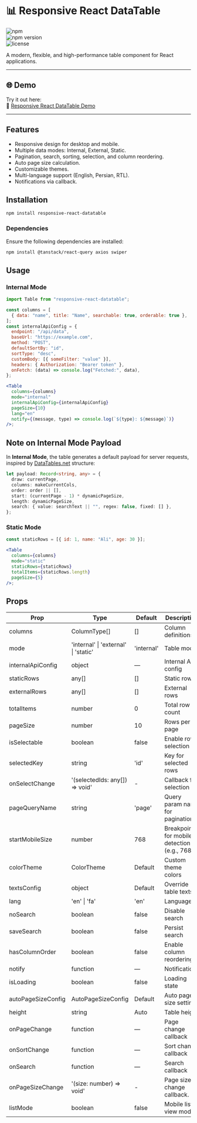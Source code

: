 # 📊 Responsive React DataTable

![npm](https://img.shields.io/npm/dm/responsive-react-datatable)  
![npm version](https://img.shields.io/npm/v/responsive-react-datatable)  
![license](https://img.shields.io/npm/l/responsive-react-datatable)

A modern, flexible, and high-performance table component for React applications.

---

## 🌐 Demo

Try it out here:  
🔗 [Responsive React DataTable Demo](https://fatemeh-bd.github.io/responsive-react-datatable/#/example)

---

## Features

- Responsive design for desktop and mobile.
- Multiple data modes: Internal, External, Static.
- Pagination, search, sorting, selection, and column reordering.
- Auto page size calculation.
- Customizable themes.
- Multi-language support (English, Persian, RTL).
- Notifications via callback.

## Installation

```bash
npm install responsive-react-datatable
```

### Dependencies

Ensure the following dependencies are installed:

```bash
npm install @tanstack/react-query axios swiper
```

## Usage

### Internal Mode

```jsx
import Table from "responsive-react-datatable";

const columns = [
  { data: "name", title: "Name", searchable: true, orderable: true },
];
const internalApiConfig = {
  endpoint: "/api/data",
  baseUrl: "https://example.com",
  method: "POST",
  defaultSortBy: "id",
  sortType: "desc",
  customBody: [{ someFilter: "value" }],
  headers: { Authorization: "Bearer token" },
  onFetch: (data) => console.log("Fetched:", data),
};

<Table
  columns={columns}
  mode="internal"
  internalApiConfig={internalApiConfig}
  pageSize={10}
  lang="en"
  notify={(message, type) => console.log(`${type}: ${message}`)}
/>;
```

## Note on Internal Mode Payload

In **Internal Mode**, the table generates a default payload for server requests, inspired by [DataTables.net](https://datatables.net/) structure:

```typescript
let payload: Record<string, any> = {
  draw: currentPage,
  columns: makeCurrentCols,
  order: order || [],
  start: (currentPage - 1) * dynamicPageSize,
  length: dynamicPageSize,
  search: { value: searchText || "", regex: false, fixed: [] },
};
```

### Static Mode

```jsx
const staticRows = [{ id: 1, name: "Ali", age: 30 }];

<Table
  columns={columns}
  mode="static"
  staticRows={staticRows}
  totalItems={staticRows.length}
  pageSize={5}
/>;
```

## Props

| Prop               | Type                                 | Default    | Description                                  |
| ------------------ | ------------------------------------ | ---------- | -------------------------------------------- |
| columns            | ColumnType[]                         | []         | Column definitions                           |
| mode               | 'internal' \| 'external' \| 'static' | 'internal' | Table mode                                   |
| internalApiConfig  | object                               | —          | Internal API config                          |
| staticRows         | any[]                                | []         | Static rows                                  |
| externalRows       | any[]                                | []         | External rows                                |
| totalItems         | number                               | 0          | Total row count                              |
| pageSize           | number                               | 10         | Rows per page                                |
| isSelectable       | boolean                              | false      | Enable row selection                         |
| selectedKey        | string                               | 'id'       | Key for selected rows                        |
| onSelectChange     | '(selectedIds: any[]) => void'       | -          | Callback for selection                       |
| pageQueryName      | string                               | 'page'     | Query param name for pagination.             |
| startMobileSize    | number                               | 768        | Breakpoint for mobile detection (e.g., 768). |
| colorTheme         | ColorTheme                           | Default    | Custom theme colors                          |
| textsConfig        | object                               | Default    | Override table texts                         |
| lang               | 'en' \| 'fa'                         | 'en'       | Language                                     |
| noSearch           | boolean                              | false      | Disable search                               |
| saveSearch         | boolean                              | false      | Persist search                               |
| hasColumnOrder     | boolean                              | false      | Enable column reordering                     |
| notify             | function                             | —          | Notifications                                |
| isLoading          | boolean                              | false      | Loading state                                |
| autoPageSizeConfig | AutoPageSizeConfig                   | Default    | Auto page size settings                      |
| height             | string                               | Auto       | Table height                                 |
| onPageChange       | function                             | —          | Page change callback                         |
| onSortChange       | function                             | —          | Sort change callback                         |
| onSearch           | function                             | —          | Search callback                              |
| onPageSizeChange   | '(size: number) => void'             | -          | Page size change callback.                   |
| listMode           | boolean                              | false      | Mobile list view mode.                       |
